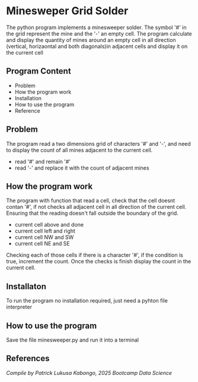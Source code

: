 # Minesweper Grid Solder

The python program implements a minesweeper solder.
The symbol '#' in the grid represent the mine and the '-'
an empty cell. 
The program calculate and display the quantity
of mines around an empty cell in all direction (vertical, horizaontal
and both diagonals)in adjacent cells and display it on the current cell

## Program Content
- Problem 
- How the program work
- Installation
- How to use the program
- Reference

## Problem
The program read a two dimensions grid of characters '#' and '-',
and need to display the count of all mines adjacent to the current cell.
* read '#' and remain '#'
* read '-' and replace it with the count of adjacent mines

## How the program work
The program with function that read a cell, check that the cell doesnt contan '#', if not checks all adjacent cell in all direction of the current cell. Ensuring that the reading doesn't fall outside the boundary of the grid.
- current cell above and done
- current cell left and right 
- current cell NW and SW
- current cell NE and SE

Checking each of those cells if there is a character '#', if the condition is true,  increment the count. 
Once the checks is finish display the count in the current cell.

## Installaton
To run the program no installation required, just need a pyhton file interpreter

## How to use the program
Save the file minesweeper.py and run it into a terminal

## References
_Compile by Patrick Lukusa Kabongo, 2025 Bootcamp Data Science_
